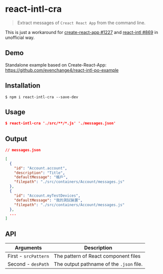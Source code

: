 # react-intl-cra
> Extract messages of `Creact React App` from the command line.

This is just a workaround for [create-react-app #1227](https://github.com/facebookincubator/create-react-app/issues/1227#issuecomment-285738137) and [react-intl #869](https://github.com/yahoo/react-intl/issues/869) in unofficial way.

## Demo

Standalone example based on Create-React-App: https://github.com/evenchange4/react-intl-po-example

## Installation

```console
$ npm i react-intl-cra --save-dev
```

## Usage

```json
$ react-intl-cra './src/**/*.js' './messages.json'
```

## Output


```json
// messages.json

[
  {
    "id": "Account.account",
    "description": "Title",
    "defaultMessage": "帳戶",
    "filepath": "./src/containers/Account/messages.js"
  },
  {
    "id": "Account.myTestDevices",
    "defaultMessage": "我的測試裝置",
    "filepath": "./src/containers/Account/messages.js"
  },
  ...
]
```


## API

| **Arguments**          |  **Description**                          |
| ---------------------- | ----------------------------------------- |
| First -  `srcPattern`  |  The pattern of React component files     |
| Second - `desPath`     |  The output pathname of the `.json` file. |
